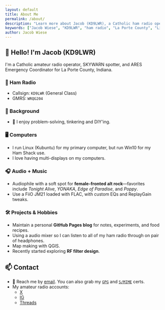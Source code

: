 ```yaml
---
layout: default
title: About Me
permalink: /about/
description: "Learn more about Jacob (KD9LWR), a Catholic ham radio operator, Linux enthusiast, and ARES Emergency Coordinator from Indiana."
keywords: ["Jacob Wiese", "KD9LWR", "ham radio", "La Porte County", "Linux", "ARES", "Skywarn", "Catholic", "blog"]
author: Jacob Wiese
---
```


## 👋 Hello! I'm Jacob (KD9LWR)

I'm a Catholic amateur radio operator, SKYWARN spotter, and ARES Emergency Coordinator for La Porte County, Indiana.

### 📡 Ham Radio

* Callsign: `KD9LWR` (General Class)
* GMRS: `WRQG204`

### 🔧 Background

* 🧠 I enjoy problem-solving, tinkering and DIY'ing.

### 🖥️ Computers

* I run Linux (Kubuntu) for my primary computer,
   but run Win10 for my Ham Shack use.
* I love having multi-displays on my computers.

### 🎧 Audio + Music

* Audiophile with a soft spot for **female-fronted alt rock**—favorites include
   *Tonight Alive*, *YONAKA*, *Edge of Paradise*, and *Poppy*.
* Use a FiiO JM21 loaded with FLAC, with custom EQs and ReplayGain tweaks.

### 🛠 Projects & Hobbies

* Maintain a personal **GitHub Pages blog** for notes, experiments, and food recipes.
* Using a audio mixer so I can listen to all of my ham radio through on pair of headphones.
* Map making with QGIS.
* Recently started exploring **RF filter design**.

## 📫 Contact
* 📧 Reach me by [email](mailto:jake9wi@outlook.com). You can also grab my [`GPG`](/JacobWieseKD9LWR-gpg.asc) and [`S/MIME`](/JacobWieseKD9LWR-smime.pem) certs.
* My amateur radio accounts:
   - [X](https://x.com/Jacob_KD9LWR)
   - [IG](https://www.instagram.com/jacob.kd9lwr.94/)
   - [Threads](https://www.threads.com/@jacob.kd9lwr.94)

